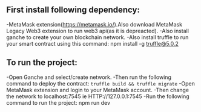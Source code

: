 ## First install following dependency:
-MetaMask extension(https://metamask.io/).Also download MetaMask Legacy Web3 extension to run web3 api(as it is depreacted).
-Also install ganche to create your own blockchain network.
-Also install truffle to run your smart contract using this command: npm install -g truffle@5.0.2
## To run the project:
-Open Ganche and select/create network.
-Then run the following command to deploy the contract:
```truffle build && truffle migrate```
-Open MetaMask extension and login to your MetaMask account.
-Then change the network to localhost:7545 ie  HTTP://127.0.0.1:7545
-Run the following command to run the project: npm run dev